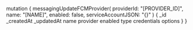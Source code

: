 mutation {
    messagingUpdateFCMProvider(
        providerId: "[PROVIDER_ID]",
        name: "[NAME]",
        enabled: false,
        serviceAccountJSON: "{}"
    ) {
        _id
        _createdAt
        _updatedAt
        name
        provider
        enabled
        type
        credentials
        options
    }
}
